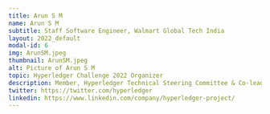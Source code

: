 ```yaml
---
title: Arun S M
name: Arun S M
subtitle: Staff Software Engineer, Walmart Global Tech India
layout: 2022_default
modal-id: 6
img: ArunSM.jpeg
thumbnail: ArunSM.jpeg
alt: Picture of Arun S M
topic: Hyperledger Challenge 2022 Organizer
description: Member, Hyperledger Technical Steering Committee & Co-lead, Hyperledger India Chapter
twitter: https://twitter.com/hyperledger
linkedin: https://www.linkedin.com/company/hyperledger-project/
---
```

